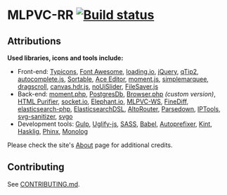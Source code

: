 # MLPVC-RR [![Build status](https://travis-ci.org/ponydevs/MLPVC-RR.svg?branch=master)](https://travis-ci.org/ponydevs/MLPVC-RR)

## Attributions

**Used libraries, icons and tools include:**
 - Front-end:
   [Typicons](http://www.typicons.com/),
   [Font Awesome](http://fontawesome.io/),
   [loading.io](http://loading.io/),
   [jQuery](http://jquery.com/),
   [qTip2](http://qtip2.com/),
   [autocomplete.js](https://github.com/algolia/autocomplete.js),
   [Sortable](https://github.com/RubaXa/Sortable),
   [Ace Editor](https://ace.c9.io/),
   [moment.js](http://momentjs.com/),
   [simplemarquee](https://github.com/IndigoUnited/jquery.simplemarquee),
   [dragscroll](https://github.com/asvd/dragscroll),
   [canvas.hdr.js](https://github.com/brianreavis/canvas.hdr.js),
   [noUiSlider](https://github.com/leongersen/noUiSlider),
   [FileSaver.js](https://github.com/eligrey/FileSaver.js)
 - Back-end:
   [moment.php](https://github.com/fightbulc/moment.php),
   [PostgresDb](https://github.com/SeinopSys/PHP-PostgreSQL-Database-Class),
   [Browser.php](https://github.com/cbschuld/Browser.php) *(custom version)*,
   [HTML Purifier](http://htmlpurifier.org/),
   [socket.io](http://socket.io),
   [Elephant.io](https://github.com/wisembly/elephant.io),
   [MLPVC-WS](https://github.com/ponydevs/MLPVC-WS),
   [FineDiff](https://github.com/cogpowered/FineDiff),
   [elasticsearch-php](https://github.com/elastic/elasticsearch-php),
   [ElasticsearchDSL](https://github.com/ongr-io/ElasticsearchDSL),
   [AltoRouter](https://github.com/dannyvankooten/AltoRouter),
   [Parsedown](https://github.com/erusev/parsedown),
   [IPTools](https://github.com/S1lentium/IPTools),
   [svg-sanitizer](https://github.com/darylldoyle/svg-sanitizer),
   [svgo](https://github.com/svg/svgo)
 - Development tools:
   [Gulp](http://gulpjs.com/),
   [Uglify-js](https://www.npmjs.com/package/uglify-js),
   [SASS](http://sass-lang.com/),
   [Babel](https://babeljs.io/),
   [Autoprefixer](https://github.com/postcss/autoprefixer),
   [Kint](http://raveren.github.io/kint/),
   [Hasklig](https://github.com/i-tu/Hasklig),
   [Phinx](https://phinx.org/),
   [Monolog](https://seldaek.github.io/monolog/)

Please check the site's [About](https://mlpvc-rr.ml/about) page for additional credits.

## Contributing

See [CONTRIBUTING.md](CONTRIBUTING.md).
